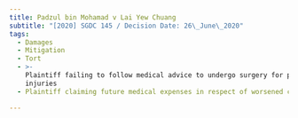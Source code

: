 ```yaml
---
title: Padzul bin Mohamad v Lai Yew Chuang
subtitle: "[2020] SGDC 145 / Decision Date: 26\_June\_2020"
tags:
  - Damages
  - Mitigation
  - Tort
  - >-
    Plaintiff failing to follow medical advice to undergo surgery for personal
    injuries
  - Plaintiff claiming future medical expenses in respect of worsened condition

---
```

